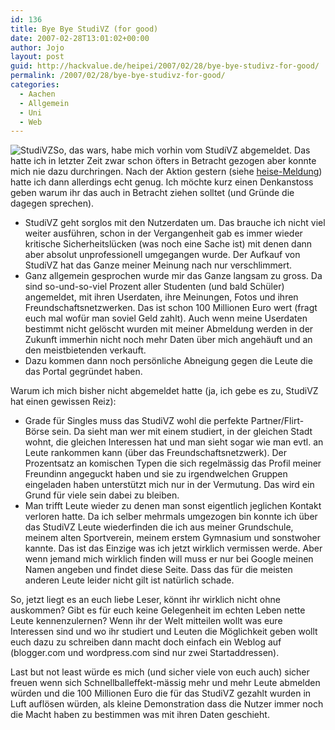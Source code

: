 ```yaml
---
id: 136
title: Bye Bye StudiVZ (for good)
date: 2007-02-28T13:01:02+00:00
author: Jojo
layout: post
guid: http://hackvalue.de/heipei/2007/02/28/bye-bye-studivz-for-good/
permalink: /2007/02/28/bye-bye-studivz-for-good/
categories:
  - Aachen
  - Allgemein
  - Uni
  - Web
---
```

<img src="/weblog/studivz.jpg" alt="StudiVZ" class="alignleft" />So, das wars, habe mich vorhin vom StudiVZ abgemeldet. Das hatte ich in letzter Zeit zwar schon öfters in Betracht gezogen aber konnte mich nie dazu durchringen. Nach der Aktion gestern (siehe [heise-Meldung](http://www.heise.de/newsticker/meldung/85970)) hatte ich dann allerdings echt genug. Ich möchte kurz einen Denkanstoss geben warum ihr das auch in Betracht ziehen solltet (und Gründe die dagegen sprechen).

  * StudiVZ geht sorglos mit den Nutzerdaten um. Das brauche ich nicht viel weiter ausführen, schon in der Vergangenheit gab es immer wieder kritische Sicherheitslücken (was noch eine Sache ist) mit denen dann aber absolut unprofessionell umgegangen wurde. Der Aufkauf von StudiVZ hat das Ganze meiner Meinung nach nur verschlimmert.
  * Ganz allgemein gesprochen wurde mir das Ganze langsam zu gross. Da sind so-und-so-viel Prozent aller Studenten (und bald Schüler) angemeldet, mit ihren Userdaten, ihre Meinungen, Fotos und ihren Freundschaftsnetzwerken. Das ist schon 100 Millionen Euro wert (fragt euch mal wofür man soviel Geld zahlt). Auch wenn meine Userdaten bestimmt nicht gelöscht wurden mit meiner Abmeldung werden in der Zukunft immerhin nicht noch mehr Daten über mich angehäuft und an den meistbietenden verkauft.
  * Dazu kommen dann noch persönliche Abneigung gegen die Leute die das Portal gegründet haben.

Warum ich mich bisher nicht abgemeldet hatte (ja, ich gebe es zu, StudiVZ hat einen gewissen Reiz):

  * Grade für Singles muss das StudiVZ wohl die perfekte Partner/Flirt-Börse sein. Da sieht man wer mit einem studiert, in der gleichen Stadt wohnt, die gleichen Interessen hat und man sieht sogar wie man evtl. an Leute rankommen kann (über das Freundschaftsnetzwerk). Der Prozentsatz an komischen Typen die sich regelmässig das Profil meiner Freundinn angeguckt haben und sie zu irgendwelchen Gruppen eingeladen haben unterstützt mich nur in der Vermutung. Das wird ein Grund für viele sein dabei zu bleiben.
  * Man trifft Leute wieder zu denen man sonst eigentlich jeglichen Kontakt verloren hatte. Da ich selber mehrmals umgezogen bin konnte ich über das StudiVZ Leute wiederfinden die ich aus meiner Grundschule, meinem alten Sportverein, meinem erstem Gymnasium und sonstwoher kannte. Das ist das Einzige was ich jetzt wirklich vermissen werde. Aber wenn jemand mich wirklich finden will muss er nur bei Google meinen Namen angeben und findet diese Seite. Dass das für die meisten anderen Leute leider nicht gilt ist natürlich schade.

So, jetzt liegt es an euch liebe Leser, könnt ihr wirklich nicht ohne auskommen? Gibt es für euch keine Gelegenheit im echten Leben nette Leute kennenzulernen? Wenn ihr der Welt mitteilen wollt was eure Interessen sind und wo ihr studiert und Leuten die Möglichkeit geben wollt euch dazu zu schreiben dann macht doch einfach ein Weblog auf (blogger.com und wordpress.com sind nur zwei Startaddressen).
  
Last but not least würde es mich (und sicher viele von euch auch) sicher freuen wenn sich Schnellballeffekt-mässig mehr und mehr Leute abmelden würden und die 100 Millionen Euro die für das StudiVZ gezahlt wurden in Luft auflösen würden, als kleine Demonstration dass die Nutzer immer noch die Macht haben zu bestimmen was mit ihren Daten geschieht.